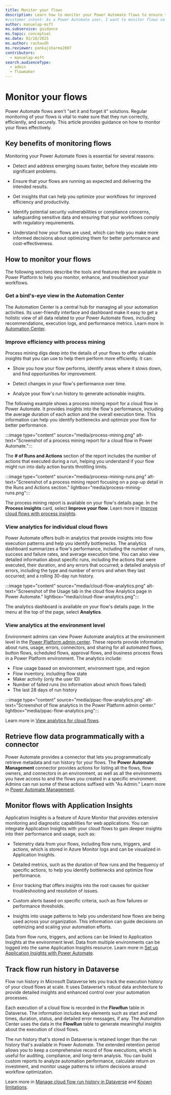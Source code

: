 ```yaml
---
title: Monitor your flows
description: Learn how to monitor your Power Automate flows to ensure that they run correctly, efficiently, and securely.
#customer intent: As a Power Automate user, I want to monitor flows so that I can ensure workflows run smoothly and efficiently.
author: manuelap-msft
ms.subservice: guidance
ms.topic: conceptual
ms.date: 02/18/2025
ms.author: rachaudh
ms.reviewer: pankajsharma2087
contributors:
  - manuelap-msft
search.audienceType:
  - admin
  - flowmaker
---
```


# Monitor your flows

Power Automate flows aren't "set it and forget it" solutions. Regular monitoring of your flows is vital to make sure that they run correctly, efficiently, and securely. This article provides guidance on how to monitor your flows effectively.

## Key benefits of monitoring flows

Monitoring your Power Automate flows is essential for several reasons:

- Detect and address emerging issues faster, before they escalate into significant problems.

- Ensure that your flows are running as expected and delivering the intended results.

- Get insights that can help you optimize your workflows for improved efficiency and productivity.

- Identify potential security vulnerabilities or compliance concerns, safeguarding sensitive data and ensuring that your workflows comply with regulatory requirements.

- Understand how your flows are used, which can help you make more informed decisions about optimizing them for better performance and cost-effectiveness.

## How to monitor your flows

The following sections describe the tools and features that are available in Power Platform to help you monitor, enhance, and troubleshoot your workflows.

### Get a bird's-eye view in the Automation Center

The Automation Center is a central hub for managing all your automation activities. Its user-friendly interface and dashboard make it easy to get a holistic view of all data related to your Power Automate flows, including recommendations, execution logs, and performance metrics. Learn more in [Automation Center](/power-automate/automation-center-overview).

### Improve efficiency with process mining

Process mining digs deep into the details of your flows to offer valuable insights that you can use to help them perform more efficiently. It can:

- Show you how your flow performs, identify areas where it slows down, and find opportunities for improvement.

- Detect changes in your flow's performance over time.

- Analyze your flow's run history to generate actionable insights.

The following example shows a process mining report for a cloud flow in Power Automate. It provides insights into the flow's performance, including the average duration of each action and the overall execution time. This information can help you identify bottlenecks and optimize your flow for better performance.

:::image type="content" source="media/process-mining.png" alt-text="Screenshot of a process mining report for a cloud flow in Power Automate.":::

The **# of Runs and Actions** section of the report includes the number of actions that executed during a run, helping you understand if your flow might run into daily action bursts throttling limits.

:::image type="content" source="media/process-mining-runs.png" alt-text="Screenshot of a process mining report focusing on a pop-up detail in the Runs and Actions section." lightbox="media/process-mining-runs.png":::

The process mining report is available on your flow's details page. In the **Process insights** card, select **Improve your flow**. Learn more in [Improve cloud flows with process insights](/power-automate/process-mining-cloud-flow-process-insights).

### View analytics for individual cloud flows

Power Automate offers built-in analytics that provide insights into flow execution patterns and help you identify bottlenecks. The analytics dashboard summarizes a flow's performance, including the number of runs, success and failure rates, and average execution time. You can also view detailed information about specific runs, including the actions that were executed, their duration, and any errors that occurred; a detailed analysis of errors, including the type and number of errors and when they last occurred; and a rolling 30-day run history.
  
:::image type="content" source="media/cloud-flow-analytics.png" alt-text="Screenshot of the Usage tab in the cloud flow Analytics page in Power Automate." lightbox="media/cloud-flow-analytics.png":::

The analytics dashboard is available on your flow's details page. In the menu at the top of the page, select **Analytics**.

### View analytics at the environment level

Environment admins can view Power Automate analytics at the environment level in the [Power Platform admin center](https://admin.powerplatform.microsoft.com/analytics/flow). These reports provide information about runs, usage, errors, connectors, and sharing for all automated flows, button flows, scheduled flows, approval flows, and business process flows in a Power Platform environment. The analytics include:

- Flow usage based on environment, environment type, and region
- Flow inventory, including flow state
- Maker activity (only the user ID)
- Number of failed runs (no information about which flows failed)
- The last 28 days of run history

:::image type="content" source="media/ppac-flow-analytics.png" alt-text="Screenshot of flow analytics in the Power Platform admin center." lightbox="media/ppac-flow-analytics.png":::

Learn more in [View analytics for cloud flows](/power-platform/admin/analytics-flow).

## Retrieve flow data programmatically with a connector

Power Automate provides a connector that lets you programmatically retrieve metadata and run history for your flows. The **Power Automate Management** connector provides actions for listing all the flows, flow owners, and connectors in an environment, as well as all the environments you have access to and the flows you created in a specific environment. Admins can run some of these actions suffixed with "As Admin." Learn more in [Power Automate Management](/connectors/flowmanagement/).

## Monitor flows with Application Insights

Application Insights is a feature of Azure Monitor that provides extensive monitoring and diagnostic capabilities for web applications. You can integrate Application Insights with your cloud flows to gain deeper insights into their performance and usage, such as:

- Telemetry data from your flows, including flow runs, triggers, and actions, which is stored in Azure Monitor logs and can be visualized in Application Insights.

- Detailed metrics, such as the duration of flow runs and the frequency of specific actions, to help you identify bottlenecks and optimize flow performance.

- Error tracking that offers insights into the root causes for quicker troubleshooting and resolution of issues.

- Custom alerts based on specific criteria, such as flow failures or performance thresholds.

- Insights into usage patterns to help you understand how flows are being used across your organization. This information can guide decisions on optimizing and scaling your automation efforts.

Data from flow runs, triggers, and actions can be linked to Application Insights at the environment level. Data from multiple environments can be logged into the same Application Insights resource. Learn more in [Set up Application Insights with Power Automate](/power-platform/admin/app-insights-cloud-flow).

## Track flow run history in Dataverse

Flow run history in Microsoft Dataverse lets you track the execution history of your cloud flows at scale. It uses Dataverse's robust data architecture to provide detailed insights and enhanced control over your automation processes.

Each execution of a cloud flow is recorded in the **FlowRun** table in Dataverse. The information includes key elements such as start and end times, duration, status, and detailed error messages, if any. The Automation Center uses the data in the **FlowRun** table to generate meaningful insights about the execution of cloud flows.

The run history that's stored in Dataverse is retained longer than the run history that's available in Power Automate. The extended retention period allows you to keep a comprehensive record of flow executions, which is useful for auditing, compliance, and long-term analysis. You can build custom reports to analyze automation performance, calculate return on investment, and monitor usage patterns to inform decisions around workflow optimization.

Learn more in [Manage cloud flow run history in Dataverse](/power-automate/dataverse/cloud-flow-run-metadata) and [Known limitations](/power-automate/dataverse/cloud-flow-run-metadata#known-limitations).
